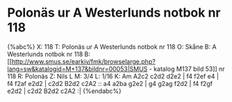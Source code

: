 # Polonäs ur A Westerlunds notbok nr 118

{%abc%}
X: 118
T: Polonäs ur A Westerlunds notbok nr 118
O: Skåne
B: A Westerlunds notbok nr 118
B: [[http://www.smus.se/earkiv/fmk/browselarge.php?lang=sw&katalogid=M+137&bildnr=00053|SMUS - katalog M137 bild 53]] nr 118
R: Polonäs
Z: Nils L
M: 3/4
L: 1/16
K: Am
A2c2 c2d2 d2e2 | f4 f2ef e4 | f4 f2af e2d2 | c2d2 B2d2 c2A2 ::
a4 a2ba g2e2 | g4 g2ag f2d2 | f4 f2gf e2d2 | c2d2 B2d2 c2A2 :|
{%endabc%}
